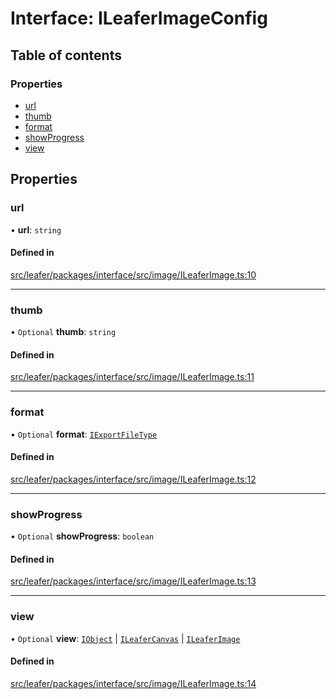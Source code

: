 # Interface: ILeaferImageConfig

## Table of contents

### Properties

- [url](ILeaferImageConfig.md#url)
- [thumb](ILeaferImageConfig.md#thumb)
- [format](ILeaferImageConfig.md#format)
- [showProgress](ILeaferImageConfig.md#showprogress)
- [view](ILeaferImageConfig.md#view)

## Properties

### url

• **url**: `string`

#### Defined in

[src/leafer/packages/interface/src/image/ILeaferImage.ts:10](https://github.com/leaferjs/leafer/blob/c0a3cd1f6ba179c1348a90558ab02097cb535d9a/packages/interface/src/image/ILeaferImage.ts#L10)

___

### thumb

• `Optional` **thumb**: `string`

#### Defined in

[src/leafer/packages/interface/src/image/ILeaferImage.ts:11](https://github.com/leaferjs/leafer/blob/c0a3cd1f6ba179c1348a90558ab02097cb535d9a/packages/interface/src/image/ILeaferImage.ts#L11)

___

### format

• `Optional` **format**: [`IExportFileType`](../modules.md#iexportfiletype)

#### Defined in

[src/leafer/packages/interface/src/image/ILeaferImage.ts:12](https://github.com/leaferjs/leafer/blob/c0a3cd1f6ba179c1348a90558ab02097cb535d9a/packages/interface/src/image/ILeaferImage.ts#L12)

___

### showProgress

• `Optional` **showProgress**: `boolean`

#### Defined in

[src/leafer/packages/interface/src/image/ILeaferImage.ts:13](https://github.com/leaferjs/leafer/blob/c0a3cd1f6ba179c1348a90558ab02097cb535d9a/packages/interface/src/image/ILeaferImage.ts#L13)

___

### view

• `Optional` **view**: [`IObject`](IObject.md) \| [`ILeaferCanvas`](ILeaferCanvas.md) \| [`ILeaferImage`](ILeaferImage.md)

#### Defined in

[src/leafer/packages/interface/src/image/ILeaferImage.ts:14](https://github.com/leaferjs/leafer/blob/c0a3cd1f6ba179c1348a90558ab02097cb535d9a/packages/interface/src/image/ILeaferImage.ts#L14)
